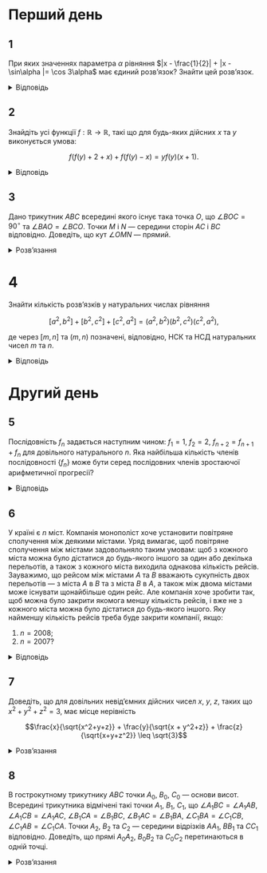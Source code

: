 # Перший день
## 1
При яких значеннях параметра $\alpha$ рівняння $|x - \frac{1}{2}| + |x - \sin\alpha |= \cos 3\alpha$ має єдиний розв’язок? Знайти цей розв’язок.
<details><summary>Відповідь</summary>

$x = \frac{1}{2}$ при $\alpha = (-1)^n \frac{\pi}{6} + \pi n$, $n \in \mathbb{Z}$.
<details><summary>Розв’язання</summary>

Графік функції $y = | x - a | + | x - b |$ при $b > a$. Зрозуміло, що рівняння $| x - a | + | x - b | = c$ може мати єдиний розв’язок лише при умові $a = b$ і $c = 0$.

Таким чином для нашого рівняння повинні виконуватись одночасно такі умови $\begin{cases} \cos3\alpha = 0 \\ \sin 2\alpha = -1 \end{cases} \implies \begin{cases} \alpha = (-1)^n \frac{\pi}{6} + \pi n \\ \alpha = \frac{\pi}{6} + \frac{1}{3}\pi k \end{cases}$, $n, k \in \mathbb{Z}$. Спільним розв’язком цієї системи будуть значення $\alpha = (-1)^n \frac{\pi}{6} + \pi n$, $n \in \mathbb{Z}$ і $x = \frac{1}{2}$.
</details></details>

## 2
Знайдіть усі функції $f:\mathbb{R} \to \mathbb{R}$, такі що для будь-яких дійсних $x$ та $y$ виконується умова:
```math
f (f (y) + 2 + x) + f (f (y) - x) = yf (y)(x + 1).
```
<details><summary>Відповідь</summary>

$f(x) = 0$.
<details><summary>Розв’язання</summary>

Зробимо підстановку $x = -2 - t$, де $t$ — довільне дійсне число, тоді одержимо, що $f (f (y) - t) + f (f (y) + 2 + t) = -yf (y)(t + 1)$.
Бачимо, що ліва частина не змінилася, а перед правою з’явився знак мінус. Отже, при всіх $y$ та $t$ повинно виконуватись $yf (y)(t + 1) = 0$, звідки $f (y) = 0$ при всіх $y \neq 0$.

Зробимо підстановку $x = -2, y = 1$. Отримаємо: $f (0) + f (2) = 0$, оскільки $f (2) = 0$, то й $f (0) = 0$. Очевидно, що функція тотожній нуль задовольняє умову.
</details></details>

## 3
Дано трикутник $ABC$ всередині якого існує така точка $O$, що $\angle BOC = 90^\circ$ та $\angle BAO = \angle BCO$. Точки $M$ і $N$ — середини сторін $AC$ і $BC$ відповідно. Доведіть, що кут $\angle OMN$ — прямий.
<details><summary>Розв’язання</summary>

Розглянемо сторону $BC$, побудуємо ній коло $w$ як на діаметрі. За умовою задачі точка $O$ повинна знаходиться на цьому колі. Побудуємо коло $w_1$ рівне колу $w$, яке перетинається з колом $w$ по відрізку $BO$. За умовою про рівність кутів, точка $A$ повинна лежати на колі $w_1$, зрозуміло на якій саме дузі цього кола. Проведемо пряму $CO$ до перетину з колом $w_1$ в точці $D$. Тоді трикутники $BOC$ і $BOD$ рівні прямокутні трикутники. Оскільки $BC$ — діаметр кола $w$, то $BD$ — діаметр кола $w_1$, тому кут $\angle BAD$ — прямий. Розглянемо гомотетію $H_C^{0.5}$ і позначимо коло $w_2 = H_C^{0.5}(w_1)$. Очевидно, що $M = H_C^{0.5}(A)$, $N = H_C^{0.5}(B)$, $O = H_C^{0.5}(D)$. Оскільки коло $w_1$ проходить через точки $A$, $B$, $D$, то коло $w$ проходить через точки $M$, $N$, $O$ і $ON$ — діаметр цього кола. Тому $\angle OMN$ — прямий.
</details>

# 4
Знайти кількість розв’язків у натуральних числах рівняння
```math
[a^2, b^2] + [b^2, c^2] + [c^2, a^2] = (a^2, b^2)(b^2, c^2)(c^2, a^2),
```
де через $[m,n]$ та $(m, n)$ позначені, відповідно, НСК та НСД натуральних чисел $m$ та $n$.
<details><summary>Відповідь</summary>

розв’язків нескінченно багато.
<details><summary>Розв’язання</summary>

Нехай $a = px$, $b = py$, $c = pz$, де $p$, $x$, $y$, $z$ — попарно взаємно прості числа. Тоді рівняння набуває такого вигляду: $(pxy)^2 + (pxz)^2 + (pyz)^2 = (p^2)^3 \iff x^2y^2 + x^2z^2 + y^2z^2 = p^4 \iff x^2(y^2+z^2) = (p^2 - yz)(p^2+yz)$. Якщо $p^2 = y^2 + yz + z^2$, то $x^2(y^2 + z^2) = (y^2 + 2yz + z^2)(y^2 + z^2)$. За таких умов маємо розв’язком таку трійку $(p(y + z), py, pz)$.

Залишається показати, що існує нескінченно більше трійок натуральних чисел $(p, y, z)$ для яких справджується рівність: $p^2 = y^2 + yz + z^2$. Позначимо $u = \frac{v}{p}$, $v = \frac{z}{p}$, тобто треба показати, що рівняння $u^2 + uv + v^2 = 1$ має нескінченно багато розв’язків в раціональних координатах. Одна точка є - це $(1, 0)$. Виберемо раціональне $k$, тоді пряма $v = k(u - 1)$ перетинає криву (еліпс) $u^2 + uv + v^2 = 1$ ще в одній точці окрім $(1,0)$, яка, за теоремою Вієта, є раціональною.
</details></details>

# Другий день
## 5
Послідовність ${f_n}$ задається наступним чином: $f_1 = 1$, $f_2 = 2$, $f_{n+2} = f_{n+1} + f_n$ для довільного натурального $n$. Яка найбільша кількість членів послідовності $\{f_n\}$ може бути серед послідовних членів зростаючої арифметичної прогресії?
<details><summary>Відповідь</summary>
3
<details><summary>Розв’язання</summary>

Нехай перших два послідовних члени — це $f_l = a$, $f_m = a + d$. Оскільки $a > 0$, $d > 0$, то $f_{m+1} > f_m$, $f_{m+2} = f_{m+1} + f_m > 2a + 2d > a + 2d$, тому третім елементом може бути лише $f_{m+1}$. Тобто $f_{m+1} = a + 2d$. Зрозуміло, що наступний член прогресії вже не буде задовольняти умови, оскільки $f_{m+2} = 2a + 3d > a + 3d$. Ну а приклад трьох послідовних членів прогресії легко знайти: 1, 2, 3, або 2, 5, 8.
</details></details>

## 6
У країні є $n$ міст. Компанія монополіст хоче установити повітряне сполучення між деякими містами. Уряд вимагає, щоб повітряне сполучення між містами задовольняло таким умовам: щоб з кожного міста можна було дістатися до будь-якого іншого за один або декілька перельотів, а також з кожного міста виходила однакова кількість рейсів. Зауважимо, що рейсом між містами $A$ та $B$ вважають сукупність двох перельотів — з міста $A$ в $B$ та з міста $B$ в $A$, а також між двома містами може існувати щонайбільше один рейс. Але компанія хоче зробити так, щоб можна було закрити якомога меншу кількість рейсів, і вже не з кожного міста можна було дістатися до будь-якого іншого. Яку найменшу кількість рейсів треба буде закрити компанії, якщо:
1. $n = 2008$;
2. $n = 2007$?
<details><summary>Відповідь</summary>

1. 1;
2. 2.
<details><summary>Розв’язання</summary>

1. Розіб’ємо усі міста на дві групи з 1003 та 1005 міст в кожній. В кожній з цих груп з’єднаємо усі міста за циклом, вийде степінь кожної вершини 2. Далі виділимо у кожній з компонент по одному місту та з’єднаємо їх рейсом „007“. Решту парну кількість міст у кожній групі з’єднаємо між собою додатковими діагоналями всередині групи таким чином, щоб степінь кожної вершини стала 3 (рис.5). Зрозуміло, що достатньо розірвати рейс „007“ і умови виконані. Таким чином для подібних конструкцій відповідь 1.
2. Позначимо цю мінімальну кількість через $\Delta$. Очевидно, що $\Delta \leq 2$, для цього достатньо з’єднати міста за будь-яким циклом, тобто з кожного міста виходить рівно 2 рейси. Тоді достатньо виключити будь-які два рейси і відразу система розпадеться на дві непов’язані між собою множини міст. Покажемо, що в цьому випадку $\Delta = 2$.
	Від супротивного, припустимо, що $\Delta = 1$, тоді після вилучення цього рейсу все розпадається на 2 групи зв’язних проміж собою міст. В одній з цих двох груп буде $2m$ — парна кількість міст. Якщо до вилучення степінь кожної вершини була $k$, то усього в цій групі буде така кількість рейсів: $\frac{1}{2}((2m-1)k + (k-1)) = \frac{1}{2}(2mk-1)$ — не ціле число, що призводить до суперечності.
</details></details>

## 7
Доведіть, що для довільних невід’ємних дійсних чисел $x$, $y$, $z$, таких що $x^2 + y^2 + z^2 = 3$, має місце нерівність
```math
\frac{x}{\sqrt{x^2+y+z}} + \frac{y}{\sqrt{x + y^2+z}} + \frac{z}{\sqrt{x+y+z^2}} \leq \sqrt{3}
```
<details><summary>Розв’язання</summary>

З нерівності Коші — Буняковського випливає, що достатньо довести таку нерівність: $\left(\frac{x}{x^2+y+z} + \frac{y}{x + y^2+z} + \frac{z}{x+y+z^2}\right)(x+y+z) \leq \sqrt{3}$. Але, оскільки $(x+y+z)^3 \leq 3(x^2+y^2+z^2)=9$, то достатньо довести, що $\frac{x}{x^2+y+z} + \frac{y}{x + y^2+z} + \frac{z}{x+y+z^2} \leq 1$.

Маємо $(a^2 + b + c)(1+ b + c) \geq (a + b + c)^2$ для невід’ємних $a$, $b$, $c$. Тому $\frac{a}{a^2+b+c} \leq \frac{a(1+b+c)}{(a + b + c)^2}$. Якщо усі ці нерівності додати, одержимо, що достатньо довести таке: $\frac{x(1+y+z)+y(1+z+x)+z(1+x+y)}{(x+y+z)^2} \leq 1$ яке рівносильне $x + y + z \leq x^2 + y^2 + z^2 = 3$ а це вже було доведено вище.
</details>

## 8
В гострокутному трикутнику $ABC$ точки $A_0$, $B_0$, $C_0$ — основи висот. Всередині трикутника відмічені такі точки $A_1$, $B_1$, $C_1$, що $\angle A_1BC = \angle A_1AB$, $\angle A_1CB = \angle A_1AC$, $\angle B_1CA= \angle B_1BC$, $\angle B_1AC = \angle B_1BA$, $\angle C_1BA= \angle C_1CB$, $\angle C_1AB = \angle C_1CA$. Точки $A_2$, $B_2$ та $C_2$ — середини відрізків $AA_1$, $BB_1$ та $CC_1$ відповідно. Доведіть, що прямі $A_0A_2$, $B_0B_2$ та $C_0C_2$ перетинаються в одній точці.
<details><summary>Розв’язання</summary>

Позначимо через $H$ — ортоцентр $\triangle ABC$, $A_3$ — перетин прямих $AA_1$ та $BC$. Тоді
$\triangle A_3BA_1 \sim \triangle ABA_3$, $\triangle A_1A_3C \sim \triangle ACA_3 \implies CA_3^2 = A_1A_3 \cdot AA_3 = BA_3^2 \implies CA_3 = BA_3$. Оскільки $\angle BA_1C = 180^\circ − \angle BAC$, через трикутники $BB_0A$ та $CC_0A$ можна легко знайти, що $\angle BHC =180^\circ − \angle BAC$, тобто $\angle BA_1C = \angle BHC$, тому точки $B$, $H$, $A_1$, $C$ циклічні, і тоді $\angle HA_1C = 180^\circ − \angle HBC = 90^\circ + \gamma$. Оскільки $\angle A_3A_1C = \angle A_1AC + \angle A_1CA = \gamma \implies \angle HA_1A_3 = \angle HA_1C − \angle A_3A_1C = 90^\circ − \gamma + \gamma = 90^\circ = \angle HA_1A$. Звідси ми бачимо, що точки $A$, $C_0$, $H$, $A_1$ — циклічні, тому $\angle AA_1C_0 = \angle AHC_0 = 180^\circ − \angle AHC = 180^\circ − \angle A_0HC_0 = \beta$, оскільки точки $B$, $C_0$, $H$, $A_1$ також циклічні. Тому $\triangle AA_1C_0 \sim \triangle ABA_3$. Якщо аналогічно до зроблених побудов знайти точку $C_3 = CC_1 \cap AB$, то це буде середина сторони $AB$, тому точки $C_3$ і $A_2$ — середини відповідних сторін у подібних трикутниках. Тому $\angle C_0A_2A_1 = \angle A_3C_3B = \alpha$. Але $\angle C_0A_0A_3 = 90^\circ + \angle AA_0C_0 = 90^\circ + \angle C_0BH = 180^\circ − \alpha$, тому й точки $A_0$, $C_0$, $A_2$, $A_3$ — циклічні. Тому точка $A_2$ належить колу дев’яти точок $\triangle ABC$. Аналогічно точки $B_2$ та $C_2$ також належать цьому колу.

Тоді з вище одержаного маємо, що $\angle C_0A_1A_2 = \beta$, $\angle C_0A_2A_1 = \alpha$, тому $\triangle A_1A_2C_0 \sim \triangle ABC \implies \frac{C_0A_2}{AC} \frac{A_2A_1}{AB}$, аналогічно $\frac{B_0A_2}{AB} = \frac{A_2A_1}{AC} \implies \frac{C_0A_2}{B_0A_2} = \frac{AC^2}{AB^2} = \frac{\sin\angle C_0A_0A_2}{\sin\angle B_0A_0A_2}$, оскільки $A_0$, $B_0$, $C_0$ та $A_2$ лежать на одному колі. Аналогічно $\frac{B_0C_2}{A_0C_2}=\frac{BC^2}{AC^2} = \frac{\sin\angle B_0C_0C_2}{\sin\angle A_0C_0C_2}$ і $\frac{A_0B_2}{C_0B_2}=\frac{AB^2}{CB^2} = \frac{\sin\angle A_0B_0B_2}{\sin\angle C_0B_0B_2}$. Перемножимо останні рівності $\frac{\sin\angle C_0A_0A_2}{\sin\angle B_0A_0A_2} \cdot \frac{\sin\angle B_0C_0C_2}{\sin\angle A_0C_0C_2} \cdot \frac{\sin\angle A_0B_0B_2}{\sin\angle C_0B_0B_2} = 1$, і з теореми Чеви одержимо, що прямі $A_0A_2$, $B_0B_2$, та $C_0C_2$ перетинаються в одній точці.
</details>